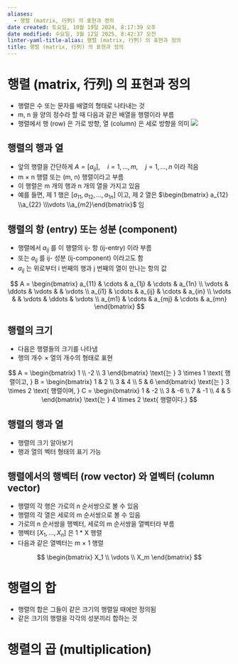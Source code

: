 ```yaml
---
aliases:
  - 행렬 (matrix, 行列) 의 표현과 정의
date created: 토요일, 10월 19일 2024, 8:17:39 오후
date modified: 수요일, 3월 12일 2025, 8:42:37 오전
linter-yaml-title-alias: 행렬 (matrix, 行列) 의 표현과 정의
title: 행렬 (matrix, 行列) 의 표현과 정의
---
```


# 행렬 (matrix, 行列) 의 표현과 정의

 - 행렬은 수 또는 문자를 배열의 형태로 나타내는 것
 - m, n 을 양의 정수라 할 때 다음과 같은 배열을 행렬이라 부름
 - 행렬에서 행 (row) 은 가로 방향, 열 (column) 은 세로 방향을 의미
![](https://i.imgur.com/qKoeOQC.png)

## 행렬의 행과 열

- 앞의 행렬을 간단하게 $A = [a_{ij}], \quad i = 1, \dots, m, \quad j = 1, \dots, n$ 이라 적음
- m × n 행렬 또는 (m, n) 행렬이라고 부름
 - 이 행렬은 m 개의 행과 n 개의 열을 가지고 있음
 - 예를 들면, 제 1 행은 $[a_{11}, a_{12}, \dots, a_{1n}]$ 이고, 제 2 열은 $\begin{bmatrix} a_{12} \\a_{22} \\\vdots \\a_{m2}\end{bmatrix}$ 임

## 행렬의 항 (entry) 또는 성분 (component)

 - 행렬에서 $a_{ij}$ 를 이 행렬의 ij- 항 (ij-entry) 이라 부름
 - 또는 $a_{ij}$ 를 ij- 성분 (ij-component) 이라고도 함
 - $a_{ij}$ 는 위로부터 i 번째의 행과 j 번째의 열이 만나는 항의 값

$$
A = \begin{bmatrix} 
a_{11} & \cdots & a_{1j} & \cdots & a_{1n} \\
\vdots & \ddots & \vdots & & \vdots \\
a_{i1} & \cdots & a_{ij} & \cdots & a_{in} \\
\vdots & & \vdots & \ddots & \vdots \\
a_{m1} & \cdots & a_{mj} & \cdots & a_{mn}
\end{bmatrix}
$$

## 행렬의 크기

 - 다음은 행렬들의 크기를 나타냄
 - 행의 개수 × 열의 개수의 형태로 표현

$$
A = \begin{bmatrix} 
1 \\ -2 \\ 3 
\end{bmatrix}
\text{는 } 3 \times 1 \text{ 행렬이고, }
B = \begin{bmatrix} 
1 & 2 \\ 
3 & 4 \\ 
5 & 6 
\end{bmatrix}
\text{는 } 3 \times 2 \text{ 행렬이며, }
C = \begin{bmatrix} 
1 & -2 \\ 
3 & -6 \\ 
7 & -1 \\ 
4 & 5 
\end{bmatrix}
\text{는 } 4 \times 2 \text{ 행렬이다.}
$$

## 행렬의 행과 열

 - 행렬의 크기 알아보기
 - 행과 열의 벡터 형태의 표기 가능

## 행렬에서의 행벡터 (row vector) 와 열벡터 (column vector)

 - 행렬의 각 행은 가로의 n 순서쌍으로 볼 수 있음
 - 행렬의 각 열은 세로의 m 순서쌍으로 볼 수 있음
 - 가로의 n 순서쌍을 행벡터, 세로의 m 순서쌍을 열벡터라 부름
- 행벡터 $[X_1, \dots, X_n]$ 은 1 * X 행렬
 - 다음과 같은 열벡터는 m × 1 행렬

$$
 \begin{bmatrix} 
X_1 \\
\vdots \\
X_m
\end{bmatrix}
$$

# 행렬의 합

 - 행렬의 합은 그들이 같은 크기의 행렬일 때에만 정의됨
 - 같은 크기의 행렬을 각각의 성분끼리 합하는 것

# 행렬의 곱 (multiplication)
